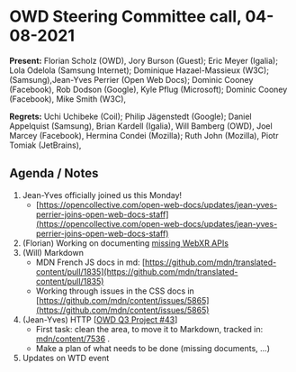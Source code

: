 # OWD Steering Committee call, 04-08-2021

**Present:** Florian Scholz (OWD), Jory Burson (Guest);  Eric Meyer (Igalia); Lola Odelola (Samsung Internet); Dominique Hazael-Massieux (W3C);(Samsung),Jean-Yves Perrier (Open Web Docs); Dominic Cooney (Facebook), Rob Dodson (Google), Kyle Pflug (Microsoft); Dominic Cooney (Facebook), Mike Smith (W3C),

**Regrets:** Uchi Uchibeke (Coil); Philip Jägenstedt (Google); Daniel Appelquist (Samsung), Brian Kardell (Igalia), Will Bamberg (OWD), Joel Marcey (Facebook), Hermina Condei (Mozilla); Ruth John (Mozilla), Piotr Tomiak (JetBrains), 

## Agenda / Notes

1. Jean-Yves officially joined us this Monday!
    - [https://opencollective.com/open-web-docs/updates/jean-yves-perrier-joins-open-web-docs-staff](https://opencollective.com/open-web-docs/updates/jean-yves-perrier-joins-open-web-docs-staff) 
2. (Florian) Working on documenting [missing WebXR APIs](https://github.com/openwebdocs/project/issues/35#issuecomment-884700236)
3. (Will) Markdown
    - MDN French JS docs in md: [https://github.com/mdn/translated-content/pull/1835](https://github.com/mdn/translated-content/pull/1835) 
    - Working through issues in the CSS docs in [https://github.com/mdn/content/issues/5865](https://github.com/mdn/content/issues/5865)
4. (Jean-Yves) HTTP [[OWD Q3 Project #43](https://github.com/openwebdocs/project/issues/43)]
    - First task: clean the area, to move it to Markdown, tracked in: [mdn/content/7536](https://github.com/mdn/content/issues/7536) .
    - Make a plan of what needs to be done (missing documents, …)
5. Updates on WTD event